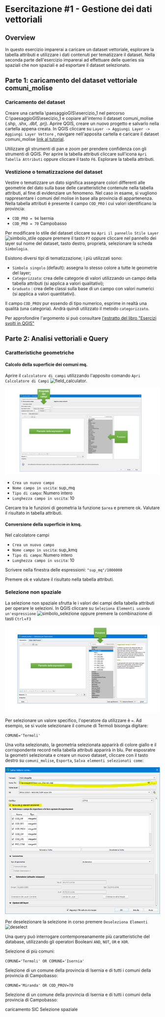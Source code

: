 # Esercitazione #1 - Gestione dei dati vettoriali

## Overview
In questo esercizio imparerai a caricare un dataset vettoriale, esplorare la tabella attributi e utilizzare i dati contenuti per tematizzare il dataset. Nella seconda parte dell'esercizio imparerai ad effettuare delle queries sia spaziali che non spaziali e ad esportare il dataset selezionato.
## Parte 1: caricamento del dataset vettoriale comuni_molise
### Caricamento del dataset
Creare una cartella \paesaggioGIS\esercizio_1 nel percorso C:\paesaggioGIS\esecizio_1 e copiare all'interno il dataset comuni_molise (.shp, .shx, .dbf, .prj). Aprire QGIS, creare un nuovo progetto e salvarlo nella cartella appena creata.
In QGIS cliccare su `Layer -> Aggiungi Layer -> Aggiungi Layer Vettore` , navigare nell'apposita cartella e caricare il dataset comuni_molise [link al tutorial](./materiale/tutorial/caricamento_vettoriali/index).


Utilizzare gli strumenti di pan e zoom per prendere confidenza con gli strumenti di QGIS. Per aprire la tabella attributi cliccare sull'icona `Apri Tabella Attributi` oppure cliccare il tasto `F6`. Esplorare la tabella attributi.

### Vestizione o tematizzazione del dataset
Vestire o tematizzare un dato significa assegnare colori differenti alle geometrie del dato sulla base delle caratteristiche contenute nella tabella attributi, al fine di evidenziare un fenomeno.
Nel caso in esame, si vugliono rappresentare i comuni del molise in base alla provincia di appartenenza. Nella tabella attributi è presente il campo `COD_PRO` i cui valori identificano la provincia:

* `COD_PRO = 94` Isernia
* `COD_PRO = 70` Campobasso

Per modificare lo stile del dataset cliccare su `Apri il pannello Stile Layer` ![simbolo_stile](https://docs.qgis.org/3.16/en/_images/symbology.png) oppure premere il tasto `F7` oppure cliccare nel pannello dei layer sul nome del dataset, tasto destro, proprietà, selezionare la scheda `Simbologia`.

Esistono diversi tipi di tematizzazione; i più utilizzati sono:

* `Simbolo singolo` (default): assegna lo stesso colore a tutte le geometrie del layer;
* `Categorizzato`: crea delle categorie di valori utilizzando un campo della tabella attributi (si applica a valori qualitativi);
* `Graduato` : crea delle classi sulla base di un campo con valori numerici (si applica a valori quantitativi).

Il campo `COD_PROV` pur essendo di tipo numerico, esprime in realtà una qualità (una categoria). Andrà quindi utilizzato il metodo `categorizzato`.

Per approfondire l'argomento si può consultare [l'estratto del libro "Esercizi svolti in QGIS"](https://www.darioflaccovio.it/index.php?controller=attachment&id_attachment=648)

## Parte 2: Analisi vettoriali e Query
### Caratteristiche geometriche
#### Calcolo della superficie dei comuni mq.
Aprire il `calcolatore di campi` utilizzando l'apposito comando `Apri Calcolatore di Campi` ![field_calculator](https://docs.qgis.org/3.10/it/_images/mActionCalculateField.png).

![sistema](../../../images/filed_calculator.png)

* `Crea un nuovo campo`
* `Nome campo in uscita`: sup_mq
* `Tipo di campo`: Numero intero
* `Lunghezza campo in uscita`: 10

Cercare tra le funzioni di geometria la funzione `$area` e premere ok. Valutare il risultato in tabella attributi.
#### Conversione della superficie in kmq.
Nel calcolatore campi
* `Crea un nuovo campo`
* `Nome campo in uscita`: sup_kmq
* `Tipo di campo`: Numero intero
* `Lunghezza campo in uscita`: 10

Scrivere nella finestra delle espressioni:
`"sup_mq"/1000000`

Premere ok e valutare il risultato nella tabella attributi.

### Selezione non spaziale
La selezione non spaziale sfrutta le i valori dei campi della tabella attributi per operare le selezioni. In QGIS cliccare su `Seleziona Elementi usando un'espressione` ![simbolo_selezione](https://docs.qgis.org/3.16/en/_images/mIconExpressionSelect.png) oppure premere la combinazione di tasti `Ctrl`+`F3`

![sistema](../../../images/selection.png)

Per selezionare un valore specifico, l'operatore da utilizzare è `=`. Ad esempio, se si vuole selezionare il comune di Termoli bisonga digitare:

`COMUNE='Termoli'`

Una volta selezionato, la geometria selezionata apparirà di colore giallo e il corrispondente record nella tabella attributi apparirà in blu. Per esposratre la geometri selezionata e creare un nuovo dataset, cliccare con il tasto destro su `comuni_molise`, `Esporta`, `Salva elementi selezionati come`:

![sistema](../../../images/save_selection.PNG)

Per deselezionare la selezione in corso premere `Deseleziona Elementi` ![deselect](https://docs.qgis.org/3.16/en/_images/mActionDeselectAll.png)

Una query può interrogare contemporeanamente più caratteristiche del database, utilizzando gli operatori Booleani `AND`, `NOT`, `OR` e `XOR`.

Selezione di più comuni:

`COMUNE='Termoli' OR COMUNE='Isernia'`

Selezione di un comune della provincia di Isernia e di tutti i comuni della provincia di Campobasso:

`COMUNE='Miranda' OR COD_PROV=70`

Selezione di un comune della provincia di Isernia e di tutti i comuni della provincia di Campobasso:


caricamento SIC
Selezione spaziale
